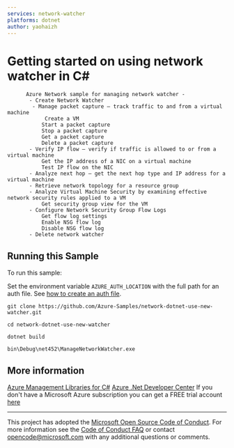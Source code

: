 ```yaml
---
services: network-watcher
platforms: dotnet
author: yaohaizh
---
```


# Getting started on using network watcher in C# #

          Azure Network sample for managing network watcher -
           - Create Network Watcher
         	- Manage packet capture – track traffic to and from a virtual machine
            	Create a VM
               Start a packet capture
               Stop a packet capture
               Get a packet capture
               Delete a packet capture
           - Verify IP flow – verify if traffic is allowed to or from a virtual machine
               Get the IP address of a NIC on a virtual machine
               Test IP flow on the NIC
           - Analyze next hop – get the next hop type and IP address for a virtual machine
           - Retrieve network topology for a resource group
           - Analyze Virtual Machine Security by examining effective network security rules applied to a VM
               Get security group view for the VM
           - Configure Network Security Group Flow Logs
               Get flow log settings
               Enable NSG flow log
               Disable NSG flow log
           - Delete network watcher


## Running this Sample ##

To run this sample:

Set the environment variable `AZURE_AUTH_LOCATION` with the full path for an auth file. See [how to create an auth file](https://github.com/Azure/azure-libraries-for-net/blob/master/AUTH.md).

    git clone https://github.com/Azure-Samples/network-dotnet-use-new-watcher.git

    cd network-dotnet-use-new-watcher
  
    dotnet build
    
    bin\Debug\net452\ManageNetworkWatcher.exe

## More information ##

[Azure Management Libraries for C#](https://github.com/Azure/azure-sdk-for-net/tree/Fluent)
[Azure .Net Developer Center](https://azure.microsoft.com/en-us/develop/net/)
If you don't have a Microsoft Azure subscription you can get a FREE trial account [here](http://go.microsoft.com/fwlink/?LinkId=330212)

---

This project has adopted the [Microsoft Open Source Code of Conduct](https://opensource.microsoft.com/codeofconduct/). For more information see the [Code of Conduct FAQ](https://opensource.microsoft.com/codeofconduct/faq/) or contact [opencode@microsoft.com](mailto:opencode@microsoft.com) with any additional questions or comments.